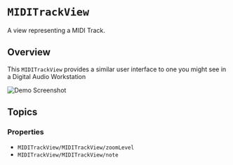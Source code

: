# ``MIDITrackView``

A view representing a MIDI Track.

## Overview

This ``MIDITrackView`` provides a similar user interface to one you might see in a Digital Audio Workstation

![Demo Screenshot](demo)

## Topics

### Properties

- ``MIDITrackView/MIDITrackView/zoomLevel``
- ``MIDITrackView/MIDITrackView/note``
